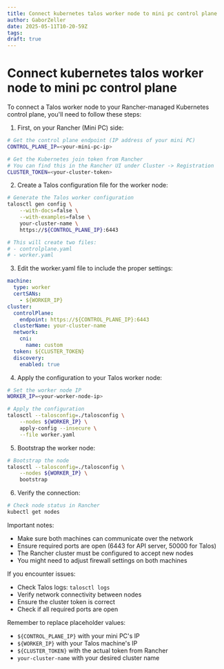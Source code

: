 ```yaml
---
title: Connect kubernetes talos worker node to mini pc control plane
author: GaborZeller
date: 2025-05-11T10-20-59Z
tags:
draft: true
---
```


# Connect kubernetes talos worker node to mini pc control plane

To connect a Talos worker node to your Rancher-managed Kubernetes control plane, you'll need to follow these steps:

1. First, on your Rancher (Mini PC) side:

```bash
# Get the control plane endpoint (IP address of your mini PC)
CONTROL_PLANE_IP=<your-mini-pc-ip>

# Get the Kubernetes join token from Rancher
# You can find this in the Rancher UI under Cluster -> Registration
CLUSTER_TOKEN=<your-cluster-token>
```

2. Create a Talos configuration file for the worker node:

```bash
# Generate the Talos worker configuration
talosctl gen config \
    --with-docs=false \
    --with-examples=false \
    your-cluster-name \
    https://${CONTROL_PLANE_IP}:6443

# This will create two files:
# - controlplane.yaml
# - worker.yaml
```

3. Edit the worker.yaml file to include the proper settings:

```yaml
machine:
  type: worker
  certSANs:
    - ${WORKER_IP}
cluster:
  controlPlane:
    endpoint: https://${CONTROL_PLANE_IP}:6443
  clusterName: your-cluster-name
  network:
    cni:
      name: custom
  token: ${CLUSTER_TOKEN}
  discovery:
    enabled: true
```

4. Apply the configuration to your Talos worker node:

```bash
# Set the worker node IP
WORKER_IP=<your-worker-node-ip>

# Apply the configuration
talosctl --talosconfig=./talosconfig \
    --nodes ${WORKER_IP} \
    apply-config --insecure \
    --file worker.yaml
```

5. Bootstrap the worker node:

```bash
# Bootstrap the node
talosctl --talosconfig=./talosconfig \
    --nodes ${WORKER_IP} \
    bootstrap
```

6. Verify the connection:

```bash
# Check node status in Rancher
kubectl get nodes
```

Important notes:

- Make sure both machines can communicate over the network
- Ensure required ports are open (6443 for API server, 50000 for Talos)
- The Rancher cluster must be configured to accept new nodes
- You might need to adjust firewall settings on both machines

If you encounter issues:

- Check Talos logs: `talosctl logs`
- Verify network connectivity between nodes
- Ensure the cluster token is correct
- Check if all required ports are open

Remember to replace placeholder values:

- `${CONTROL_PLANE_IP}` with your mini PC's IP
- `${WORKER_IP}` with your Talos machine's IP
- `${CLUSTER_TOKEN}` with the actual token from Rancher
- `your-cluster-name` with your desired cluster name
